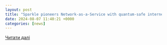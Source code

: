 ```yaml
---
layout: post
title: "Sparkle pioneers Network-as-a-Service with quantum-safe internet PoC"
date: 2024-08-07 11:40:21 +0000
categories: [news]
---
```


[Читати далі](https://www.mobileeurope.co.uk/sparkle-pioneers-network-as-a-service-with-quantum-safe-internet-poc/)
